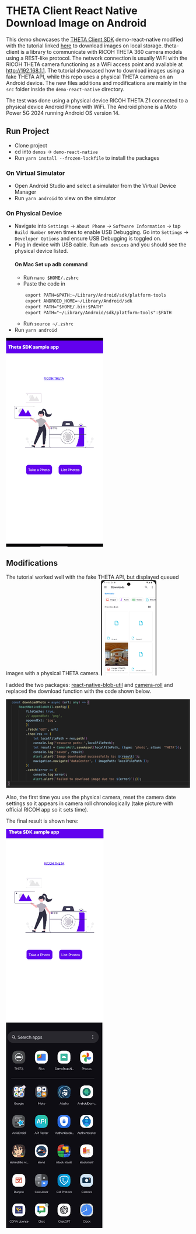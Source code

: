 # THETA Client React Native Download Image on Android

This demo showcases the [THETA Client SDK](https://github.com/ricohapi/theta-client) demo-react-native modified with the tutorial linked [here](https://community.theta360.guide/t/download-images-from-url-using-react-native-and-theta-client/9800) to download images on local storage. theta-client is a library to communicate with RICOH THETA 360 camera models using a REST-like protocol.  The network connection is usually WiFi with the RICOH THETA camera functioning as a WiFi access point and available at http://192.168.1.1. The tutorial showcased how to download images using a fake THETA API, while this repo uses a physical THETA camera on an Android device. The new files additions and modifications are mainly in the `src` folder inside the `demo-react-native` directory.

The test was done using a physical device RICOH THETA Z1 connected to a physical device Android Phone with WiFi.  The Android phone is a Moto Power 5G 2024
running Android OS version 14.

## Run Project
* Clone project
* cd into `demos` → `demo-react-native` 
* Run `yarn install --frozen-lockfile` to install the packages

### On Virtual Simulator
* Open Android Studio and select a simulator from the Virtual Device
Manager
* Run `yarn android` to view on the simulator

### On Physical Device
* Navigate into `Settings` → `About Phone` → `Software Information` →
tap `Build Number` seven times to enable USB Debugging. Go into `Settings` → `Developer Options` and ensure USB Debugging is toggled on.
* Plug in device with USB cable. Run `adb devices` and you should see the physical device listed. 
    #### On Mac Set up adb command
    * Run `nano $HOME/.zshrc`
    * Paste the code in
    ```   
        export PATH=$PATH:~/Library/Android/sdk/platform-tools
        export ANDROID_HOME=~/Library/Android/sdk
        export PATH="$HOME/.bin:$PATH"
        export PATH="~/Library/Android/sdk/platform-tools":$PATH  
    ```
    * Run `source ~/.zshrc`
* Run `yarn android`

![take-photo](readme_assets/take-photo.gif)

## Modifications
The tutorial worked well with the fake THETA API, but displayed queued images with a physical THETA camera. <img src="readme_assets/queued.png" width="30%" /> 

I added the two packages: [react-native-blob-util](https://github.com/RonRadtke/react-native-blob-util) and [camera-roll](https://www.npmjs.com/package/@react-native-camera-roll/camera-roll) and replaced the download function with the code shown below.

<img src="readme_assets/downloadphoto.png">

Also, the first time you use the physical camera, reset the camera date settings so it appears in camera roll chronologically (take picture with official RICOH app so it sets time).

The final result is shown here:

![download](readme_assets/download.gif) ![view-photo](readme_assets/view-photo.gif)

    
